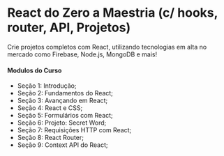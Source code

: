 # React do Zero a Maestria (c/ hooks, router, API, Projetos)
Crie projetos completos com React, utilizando tecnologias em alta no mercado como Firebase, Node.js, MongoDB e mais!

#### Modulos do Curso
- Seção 1: Introdução;
- Seção 2: Fundamentos do React;
- Seção 3: Avançando em React;
- Seção 4: React e CSS;
- Seção 5: Formulários com React;
- Seção 6: Projeto: Secret Word;
- Seção 7: Requisições HTTP com React;
- Seção 8: React Router;
- Seção 9: Context API do React;
